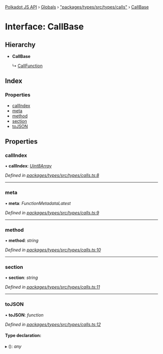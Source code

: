 [Polkadot JS API](../README.md) › [Globals](../globals.md) › ["packages/types/src/types/calls"](../modules/_packages_types_src_types_calls_.md) › [CallBase](_packages_types_src_types_calls_.callbase.md)

# Interface: CallBase

## Hierarchy

* **CallBase**

  ↳ [CallFunction](_packages_types_src_types_calls_.callfunction.md)

## Index

### Properties

* [callIndex](_packages_types_src_types_calls_.callbase.md#callindex)
* [meta](_packages_types_src_types_calls_.callbase.md#meta)
* [method](_packages_types_src_types_calls_.callbase.md#method)
* [section](_packages_types_src_types_calls_.callbase.md#section)
* [toJSON](_packages_types_src_types_calls_.callbase.md#tojson)

## Properties

###  callIndex

• **callIndex**: *[Uint8Array](../classes/_packages_types_src_codec_raw_.raw.md#static-uint8array)*

*Defined in [packages/types/src/types/calls.ts:8](https://github.com/polkadot-js/api/blob/af074500b/packages/types/src/types/calls.ts#L8)*

___

###  meta

• **meta**: *FunctionMetadataLatest*

*Defined in [packages/types/src/types/calls.ts:9](https://github.com/polkadot-js/api/blob/af074500b/packages/types/src/types/calls.ts#L9)*

___

###  method

• **method**: *string*

*Defined in [packages/types/src/types/calls.ts:10](https://github.com/polkadot-js/api/blob/af074500b/packages/types/src/types/calls.ts#L10)*

___

###  section

• **section**: *string*

*Defined in [packages/types/src/types/calls.ts:11](https://github.com/polkadot-js/api/blob/af074500b/packages/types/src/types/calls.ts#L11)*

___

###  toJSON

• **toJSON**: *function*

*Defined in [packages/types/src/types/calls.ts:12](https://github.com/polkadot-js/api/blob/af074500b/packages/types/src/types/calls.ts#L12)*

#### Type declaration:

▸ (): *any*
